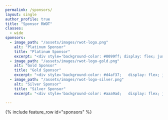 ```yaml
---
permalink: /sponsors/
layout: single
author_profile: true
title: "Sponsor RWOT"
classes:
  - wide
sponsors:
  - image_path: "/assets/images/rwot-logo.png"
    alt: "Platinum Sponsor"
    title: "Platinum Sponsor"
    excerpt: "<div style='background-color: #0099ff; display: flex; justify-content: center; align-items: center; width: 100%; height: 35px; font-weight: bold'>€50,000</div><div style='text-indent: -12px; padding-left: 12px'>&loz;&nbsp;Designation of 1 topic for research and presentation at workshop</div><div style='text-indent: -12px; padding-left: 12px'>&loz;&nbsp;2 attendee passes</div><div style='text-indent: -12px; padding-left: 12px'>&loz;&nbsp;2 passes for external experts related to your topic</div><div style='text-indent: -12px; padding-left: 12px'>&loz;&nbsp;Plus all benefits of Gold Sponsorship</div>"
  - image_path: "/assets/images/rwot-logo-gold.png"
    alt: "Gold Sponsor"
    title: "Gold Sponsor"
    excerpt: "<div style='background-color: #d4af37;   display: flex; justify-content: center; align-items: center; width: 100%; height: 35px; font-weight: bold'>€15,000</div><div style='text-indent: -12px; padding-left: 12px'>&loz;&nbsp;Present current work, topical research and other ideas to inspire topic selection</div><div style='text-indent: -12px; padding-left: 12px'>&loz;&nbsp;Plus all benefits of Silver Sponsorship</div>"
  - image_path: "/assets/images/rwot-logo-silver.png"
    alt: "Silver Sponsor"
    title: "Silver Sponsor"
    excerpt: "<div style='background-color: #aaa9ad;   display: flex; justify-content: center; align-items: center; width: 100%; height: 35px; font-weight: bold'>€7,500</div><div style='text-indent: -12px; padding-left: 12px'>&loz;&nbsp;Name & logo on event research papers and event media</div><div style='text-indent: -12px; padding-left: 12px'>&loz;&nbsp;Share freebies and marketing materials with attendees</div><div style='text-indent: -12px; padding-left: 12px'>&loz;&nbsp;Access to community communication channels</div>"

---
```


{% include feature_row id="sponsors" %}

